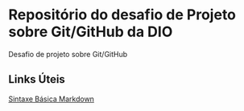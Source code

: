 # Repositório do desafio de Projeto sobre Git/GitHub da DIO
Desafio de projeto sobre Git/GitHub

## Links Úteis
[Sintaxe Básica Markdown](hhtps://www.markdownguide.org/basic-syntax/)
